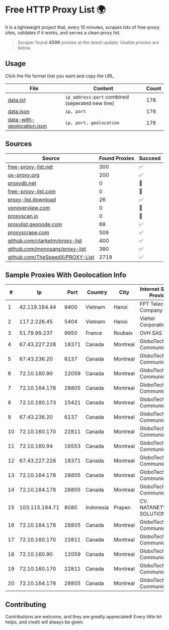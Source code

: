 
# Free HTTP Proxy List 🌍

It is a lightweight project that, every 10 minutes, scrapes lots of free-proxy sites, validates if it works, and serves a clean proxy list.


> Scraper found **4599** proxies at the latest update. Usable proxies are below.

## Usage

Click the file format that you want and copy the URL.


|File|Content|Count|
|----|-------|-----|
|[data.txt](https://raw.githubusercontent.com/themiralay/Proxy-List-World/master/data.txt)|`ip_address:port` combined (seperated new line)|176|
|[data.json](https://raw.githubusercontent.com/themiralay/Proxy-List-World/master/data.json)|`ip, port`|176|
|[data-with-geolocation.json](https://raw.githubusercontent.com/themiralay/Proxy-List-World/master/data-with-geolocation.json)|`ip, port, geolocation`|176|

## Sources

|Source|Found Proxies|Succeed|
|------|-------------|-------|
|[free-proxy-list.net](https://free-proxy-list.net)|300|✅|
|[us-proxy.org](https://www.us-proxy.org)|200|✅|
|[proxydb.net](http://proxydb.net)|0|🚫|
|[free-proxy-list.com](https://free-proxy-list.com/?page=&port=&type%5B%5D=http&type%5B%5D=https&up_time=0&search=Search)|0|🚫|
|[proxy-list.download](https://www.proxy-list.download/HTTP)|26|✅|
|[vpnoverview.com](https://vpnoverview.com/privacy/anonymous-browsing/free-proxy-servers)|0|🚫|
|[proxyscan.io](https://www.proxyscan.io)|0|🚫|
|[proxylist.geonode.com](https://proxylist.geonode.com/api/proxy-list?limit=300&page=1&sort_by=lastChecked&sort_type=desc&protocols=http,https)|68|✅|
|[proxyscrape.com](https://api.proxyscrape.com/v2/?request=displayproxies&protocol=http&timeout=10000&country=all&ssl=all&anonymity=all)|506|✅|
|[github.com/clarketm/proxy-list](https://raw.githubusercontent.com/clarketm/proxy-list/master/proxy-list-raw.txt)|400|✅|
|[github.com/monosans/proxy-list](https://raw.githubusercontent.com/monosans/proxy-list/main/proxies/http.txt)|380|✅|
|[github.com/TheSpeedX/PROXY-List](https://raw.githubusercontent.com/TheSpeedX/PROXY-List/master/http.txt)|2719|✅|


## Sample Proxies With Geolocation Info

|#|Ip|Port|Country|City|Internet Service Provider|
|-|--|----|-------|----|-------------------------|
|1|42.119.164.44|9400|Vietnam|Hanoi|FPT Telecom Company|
|2|117.2.226.45|5404|Vietnam|Hanoi|Viettel Corporation|
|3|51.79.99.237|9950|France|Roubaix|OVH SAS|
|4|67.43.227.228|18371|Canada|Montreal|GloboTech Communications|
|5|67.43.236.20|6137|Canada|Montreal|GloboTech Communications|
|6|72.10.160.90|12059|Canada|Montreal|GloboTech Communications|
|7|72.10.164.178|28805|Canada|Montreal|GloboTech Communications|
|8|72.10.160.173|15421|Canada|Montreal|GloboTech Communications|
|9|67.43.236.20|6137|Canada|Montreal|GloboTech Communications|
|10|72.10.160.170|22811|Canada|Montreal|GloboTech Communications|
|11|72.10.160.94|16553|Canada|Montreal|GloboTech Communications|
|12|67.43.227.228|18371|Canada|Montreal|GloboTech Communications|
|13|72.10.164.178|28805|Canada|Montreal|GloboTech Communications|
|14|72.10.164.178|28805|Canada|Montreal|GloboTech Communications|
|15|103.115.164.71|8080|Indonesia|Prapen|CV. NATANETWORK SOLUTION|
|16|72.10.164.178|28805|Canada|Montreal|GloboTech Communications|
|17|72.10.160.170|22811|Canada|Montreal|GloboTech Communications|
|18|72.10.160.90|12059|Canada|Montreal|GloboTech Communications|
|19|72.10.160.170|22811|Canada|Montreal|GloboTech Communications|
|20|72.10.164.178|28805|Canada|Montreal|GloboTech Communications|



## Contributing

Contributions are welcome, and they are greatly appreciated! Every
little bit helps, and credit will always be given.


